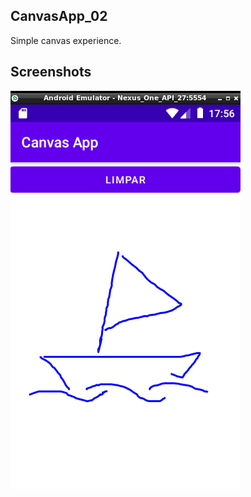 ## CanvasApp_02

Simple canvas experience.

## Screenshots

![display](https://github.com/jpenrici/Android_Trainings/blob/main/CanvasApp_02_Paint/display/display_emulator.png)
